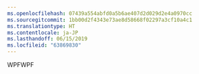 ```yaml
---
ms.openlocfilehash: 07439a554abfd0a5b6ae407d2d029d2e4a0970cc
ms.sourcegitcommit: 1bb00d2f4343e73ae8d58668f02297a3cf10a4c1
ms.translationtype: HT
ms.contentlocale: ja-JP
ms.lasthandoff: 06/15/2019
ms.locfileid: "63869830"
---
```

<span data-ttu-id="86ce3-101">WPF</span><span class="sxs-lookup"><span data-stu-id="86ce3-101">WPF</span></span>